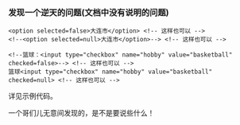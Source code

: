 ### 发现一个逆天的问题(文档中没有说明的问题)

```
<option selected=false>大连市</option> <!-- 这样也可以 -->
<!--<option selected=null>大连市</option>--> <!-- 这样也可以 -->
```

```
<!--篮球：<input type="checkbox" name="hobby" value="basketball" checked=false>--> <!-- 这样也可以 -->
篮球<input type="checkbox" name="hobby" value="basketball" checked=null> <!-- 这样也可以 -->
```

详见示例代码。

一个哥们儿无意间发现的，是不是要说些什么！

